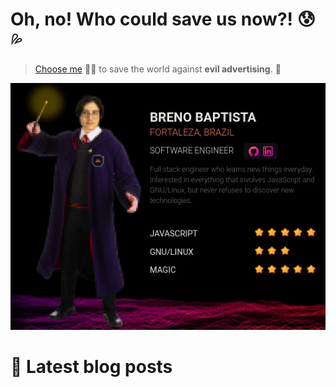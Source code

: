 # Oh, no! Who could save us now?! 😰💦

> [Choose me](https://joinmassive.com/team) 🧙💥 to save the world against **evil advertising**. 👀

![](massive-character.gif)

# 📓 Latest blog posts

<!-- BLOG-POST-LIST:START -->
<!-- BLOG-POST-LIST:END -->
